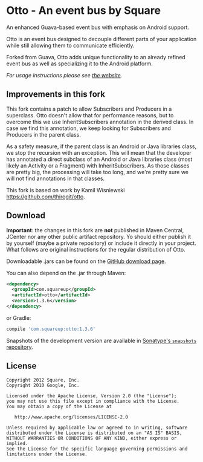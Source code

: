 Otto - An event bus by Square
=============================

An enhanced Guava-based event bus with emphasis on Android support.

Otto is an event bus designed to decouple different parts of your application
while still allowing them to communicate efficiently.

Forked from Guava, Otto adds unique functionality to an already refined event
bus as well as specializing it to the Android platform.

*For usage instructions please see [the website][1].*



Improvements in this fork
-------------------------

This fork contains a patch to allow Subscribers and Producers in a superclass. Otto doesn't allow that for performance reasons, but to overcome this we use InheritSubscribers annotation in the derived class. In case we find this annotation, we keep looking for Subscribers and Producers in the parent class.

As a safety measure, if the parent class is an Android or Java libraries class, we stop the recursion with an exception. This will mean that the developer has annotated a direct subclass of an Android or Java libraries class (most likely an Activity or a Fragment) with InheritSubscribers. As those classes are pretty big, the processing will take too long, and we're pretty sure we will not find annotations in that classes.

This fork is based on work by Kamil Wisniewski https://github.com/thirogit/otto.



Download
--------

**Important**: the changes in this fork are **not** published in Maven Central, JCenter nor any other public artifact repository. Yo should either publish it by yourself (maybe a private repository) or include it directly in your project. What follows are original instructions for the regular distribution of Otto.

Downloadable .jars can be found on the [GitHub download page][2].

You can also depend on the .jar through Maven:
```xml
<dependency>
  <groupId>com.squareup</groupId>
  <artifactId>otto</artifactId>
  <version>1.3.6</version>
</dependency>
```
or Gradle:
```groovy
compile 'com.squareup:otto:1.3.6'
```

Snapshots of the development version are available in [Sonatype's `snapshots` repository][snap].



License
-------

    Copyright 2012 Square, Inc.
    Copyright 2010 Google, Inc.

    Licensed under the Apache License, Version 2.0 (the "License");
    you may not use this file except in compliance with the License.
    You may obtain a copy of the License at

       http://www.apache.org/licenses/LICENSE-2.0

    Unless required by applicable law or agreed to in writing, software
    distributed under the License is distributed on an "AS IS" BASIS,
    WITHOUT WARRANTIES OR CONDITIONS OF ANY KIND, either express or implied.
    See the License for the specific language governing permissions and
    limitations under the License.



 [1]: http://square.github.com/otto/
 [2]: http://github.com/square/otto/downloads
 [snap]: https://oss.sonatype.org/content/repositories/snapshots/
